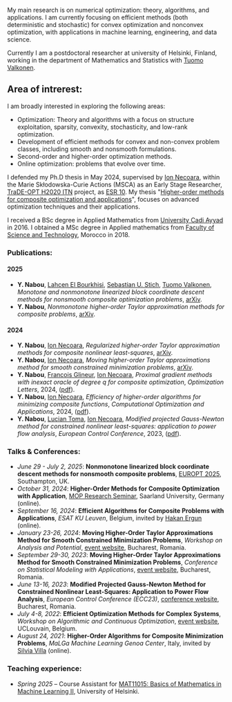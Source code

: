 My main research is on numerical optimization: theory, algorithms, and applications. I am currently focusing on efficient methods (both deterministic and stochastic) for convex optimization and nonconvex optimization, with applications in machine learning, engineering, and data science.

Currently I am a postdoctoral researcher at university of Helsinki, Finland, working in the department of Mathematics and Statistics with [Tuomo Valkonen](https://tuomov.iki.fi).


## Area of intrerest:
I am broadly interested in exploring the following areas:
- Optimization: Theory and algorithms with a focus on structure exploitation, sparsity, convexity, stochasticity, and low-rank optimization.
- Development of efficient methods for convex and non-convex problem classes, including smooth and nonsmooth formulations.
- Second-order and higher-order optimization methods.
- Online optimization: problems that evolve over time.

I defended my Ph.D thesis in May 2024, supervised by [Ion Necoara](https://acse.pub.ro/index.php/en/ion-necoara/), within the Marie Skłodowska-Curie Actions (MSCA) as an Early Stage Researcher, [TraDE-OPT H2020 ITN](https://trade-opt-itn.eu) project, as [ESR 10](https://trade-opt-itn.eu/ESRs/nabou). My thesis "[Higher-order methods for composite optimization and applications](https://github.com/Yassine-Nabou/Yassine-Nabou.github.io/blob/main/Yassine_nabou_PHD.pdf)", focuses on advanced optimization techniques and their applications. 


I received a BSc degree in Applied Mathematics from [University Cadi Ayyad](https://www.uca.ma) in 2016. I obtained a MSc degree in Applied mathematics from [Faculty of Science and Technology](https://www.fsts.ac.ma), Morocco in 2018.



### Publications:  

#### 2025 
- **Y. Nabou**, [Lahcen El Bourkhisi](https://scholar.google.com/citations?user=M5wTSqcAAAAJ&hl=en), [Sebastian U. Stich](https://sstich.ch), [Tuomo Valkonen](https://tuomov.iki.fi), *Monotone and nonmonotone linearized block coordinate descent methods for nonsmooth composite optimization problems*, [arXiv](https://arxiv.org/abs/2506.12397).
- **Y. Nabou**, *Nonmonotone higher-order Taylor approximation methods for composite problems*, [arXiv](https://arxiv.org/abs/2503.01182).  

#### 2024  
- **Y. Nabou**, [Ion Necoara](https://acse.pub.ro/index.php/en/ion-necoara/), *Regularized higher-order Taylor approximation methods for composite nonlinear least-squares*, [arXiv](https://arxiv.org/abs/2503.02370).  
- **Y. Nabou**, [Ion Necoara](https://acse.pub.ro/index.php/en/ion-necoara/), *Moving higher-order Taylor approximations method for smooth constrained minimization problems*, [arXiv](https://arxiv.org/abs/2402.15022).  
- **Y. Nabou**, [Francois Glineur](https://perso.uclouvain.be/francois.glineur/), [Ion Necoara](https://acse.pub.ro/index.php/en/ion-necoara/), *Proximal gradient methods with inexact oracle of degree q for composite optimization*, *Optimization Letters*, 2024, ([pdf](https://link.springer.com/content/pdf/10.1007/s11590-024-02118-9.pdf)).  
- **Y. Nabou**,  [Ion Necoara](https://acse.pub.ro/index.php/en/ion-necoara/), *Efficiency of higher-order algorithms for minimizing composite functions*, *Computational Optimization and Applications*, 2024, ([pdf](https://link.springer.com/content/pdf/10.1007/s10589-023-00533-9.pdf)).  
- **Y. Nabou**, [Lucian Toma](https://scholar.google.fr/citations?user=H8ux6UMAAAAJ&hl=fr), [Ion Necoara](https://acse.pub.ro/index.php/en/ion-necoara/), *Modified projected Gauss-Newton method for constrained nonlinear least-squares: application to power flow analysis*, *European Control Conference*, 2023, ([pdf](https://ieeexplore.ieee.org/abstract/document/10178179)).  



### Talks & Conferences:

- *June 29 - July 2, 2025*: **Nonmonotone linearized block coordinate descent methods for nonsmooth composite problems**, [EUROPT 2025](https://europt2025.org/#Social-Program), Southampton, UK.
- *October 31, 2024*: **Higher-Order Methods for Composite Optimization with Application**, [MOP Research Seminar](https://www.mop.uni-saarland.de/teaching/MOPResearchSeminar/index.shtml), Saarland University, Germany (online).  
- *September 16, 2024*: **Efficient Algorithms for Composite Problems with Applications**, *ESAT KU Leuven*, Belgium, invited by [Hakan Ergun](https://scholar.google.com/citations?user=EGUrHGsAAAAJ&hl=en) (online).  
- *January 23-26, 2024*: **Moving Higher-Order Taylor Approximations Method for Smooth Constrained Minimization Problems**, *Workshop on Analysis and Potential*, [event website](http://imar.ro/~imar/2024/Conferinte/APBucur/Abstracts.pdf), Bucharest, Romania.  
- *September 29-30, 2023*: **Moving Higher-Order Taylor Approximations Method for Smooth Constrained Minimization Problems**, *Conference on Statistical Modeling with Applications*, [event website](https://statmod2023.sciencesconf.org/?lang=en), Bucharest, Romania.  
- *June 13-16, 2023*: **Modified Projected Gauss-Newton Method for Constrained Nonlinear Least-Squares: Application to Power Flow Analysis**, *European Control Conference (ECC23)*, [conference website](https://ecc23.euca-ecc.org/index.html), Bucharest, Romania.  
- *July 4-8, 2022*: **Efficient Optimization Methods for Complex Systems**, *Workshop on Algorithmic and Continuous Optimization*, [event website](https://trade-opt-itn.eu/workshop.html), UCLouvain, Belgium.  
- *August 24, 2021*: **Higher-Order Algorithms for Composite Minimization Problems**, *MaLGa Machine Learning Genoa Center*, Italy, invited by [Silvia Villa](https://dima.unige.it/~villa) (online).  




### Teaching experience: 
 - *Spring 2025* – Course Assistant for [MAT11015: Basics of Mathematics in Machine Learning II](https://studies.helsinki.fi/courses/course-unit/otm-4851899d-9eb0-4618-ae2a-b9551fd5fd91), University of Helsinki. 






